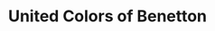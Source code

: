 ---
title: "United Colors of Benetton"
url: /bangalore/united-colors-of-benetton-dr-rajkumar-road/
shop: clothes
---